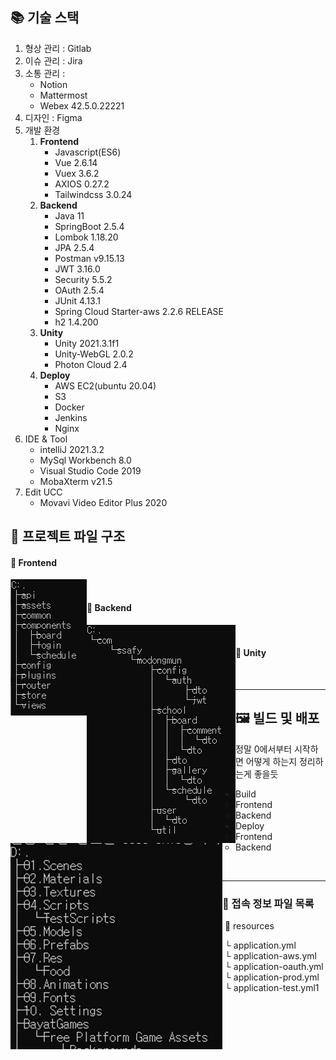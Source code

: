 ## 📚 기술 스택

1. 형상 관리 : Gitlab
2. 이슈 관리 : Jira
3. 소통 관리 : 
   - Notion 
   - Mattermost
   - Webex 42.5.0.22221
4. 디자인 : Figma
5. 개발 환경
   1. **Frontend**
      - Javascript(ES6)
      - Vue 2.6.14
      - Vuex 3.6.2
      - AXIOS 0.27.2
      - Tailwindcss 3.0.24
   2. **Backend**
      - Java 11
      - SpringBoot 2.5.4
      - Lombok 1.18.20
      - JPA 2.5.4
      - Postman v9.15.13
      - JWT 3.16.0
      - Security 5.5.2
      - OAuth 2.5.4
      - JUnit 4.13.1
      - Spring Cloud Starter-aws 2.2.6 RELEASE
      - h2 1.4.200
   3. **Unity**
      - Unity 2021.3.1f1
      - Unity-WebGL 2.0.2
      - Photon Cloud 2.4
   4. **Deploy**
      - AWS EC2(ubuntu 20.04)
      - S3
      - Docker
      - Jenkins
      - Nginx
6. IDE & Tool
   - intelliJ 2021.3.2
   - MySql Workbench 8.0
   - Visual Studio Code 2019
   - MobaXterm v21.5
7. Edit UCC 
   - Movavi Video Editor Plus 2020



## 💾 프로젝트 파일 구조

#### 🎨 Frontend

<img src="../img/frontend tree.PNG" align="left">

<br/>

#### 🧶 Backend

<img src="../img/backend tree.PNG" align="left">

<br/>

#### 🧵 Unity

<img src="../img/Unity.PNG" align="left">

<br/>



---
## 🖼 빌드 및 배포

정말 0에서부터 시작하면 어떻게 하는지 정리하는게 좋을듯

- Build
  - Frontend
  - Backend
- Deploy
  - Frontend
  - Backend

<br/>

---

### 📑 접속 정보 파일 목록

​	📁 resources

​		└ application.yml <br/>
​		└ application-aws.yml <br/>
​		└ application-oauth.yml <br/>
​		└ application-prod.yml <br/>
​		└ application-test.yml1 <br/>
